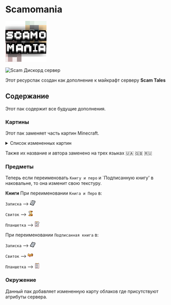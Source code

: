 # Scamomania
![Логотип Ресурспака.](Scamomania/pack.png) 

![Scam Дискорд сервер](https://img.shields.io/discord/1037240667484733471?logo=discord)

Этот ресурспак создан как дополнение к майкрафт серверу **Scam Tales** 


## Содержание
Этот пак содержит все будущие дополнения.

### Картины
Этот пак заменяет часть картин Minecraft.
<details>

<summary>Список измененных картин</summary>

`burning_skull` 

`creebet`

`fighters`

`pigscene`

`skeleton`

`void`

`wanderer`

`wither`

</details>

Также их название и автора заменено на трех языках 🇺🇦 🇬🇧 🇷🇺

### Предметы
Теперь если переименовать `Книгу и перо` и `Подписанную книгу' в наковальне, то она изменит свою текстуру.

**Книги**
При переименовании `Книга и Перо` в:

`Записка` --> ![текстура записки.](Scamomania/assets/minecraft/citresewn/cit/renamingbooks/writable_note.png) 

`Свиток` --> ![текстура свитка.](Scamomania/assets/minecraft/citresewn/cit/renamingbooks/writable_svitok.png)

`Планшетка` --> ![текстура планшетки.](Scamomania/assets/minecraft/citresewn/cit/renamingbooks/writable_clipboard.png)

При переименовании `Подписанная книга` в:

`Записка` --> ![текстура записки.](Scamomania/assets/minecraft/citresewn/cit/renamingbooks/written_note.png) 

`Свиток` --> ![текстура свитка.](Scamomania/assets/minecraft/citresewn/cit/renamingbooks/written_svitok.png)

`Планшетка` --> ![текстура планшетки.](Scamomania/assets/minecraft/citresewn/cit/renamingbooks/written_clipboard.png)

### Окружение
Данный пак добавляет измененную карту облаков где присутствуют атрибуты сервера.

